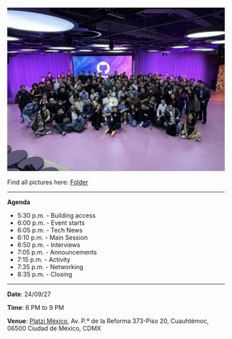 ![image](../GitTogether%20CDMX%202024-08-23/assets/General.jpg)

Find all pictures here: [Folder](https://stdntpartners-my.sharepoint.com/:f:/g/personal/manuel_ortiz_studentambassadors_com/EmKRgS4WmbVNn-dWsScKrYQBsvOutoakPW4ECRzwvu1y1g?e=adKxAY)

-----------

**Agenda**

- 5:30 p.m. - Building access
- 6:00 p.m. - Event starts
- 6:05 p.m. - Tech News
- 6:10 p.m. - Main Session
- 6:50 p.m. - Interviews
- 7:05 p.m. - Announcements
- 7:15 p.m. - Activity
- 7:35 p.m. - Networking
- 8:35 p.m. - Closing

-----------

**Date**: 24/09/27

**Time**: 6 PM to 9 PM 

**Venue**: [Platzi México](https://maps.app.goo.gl/8AxDg6wCKLrgP5Vi7), Av. P.º de la Reforma 373-Piso 20, Cuauhtémoc, 06500 Ciudad de México, CDMX